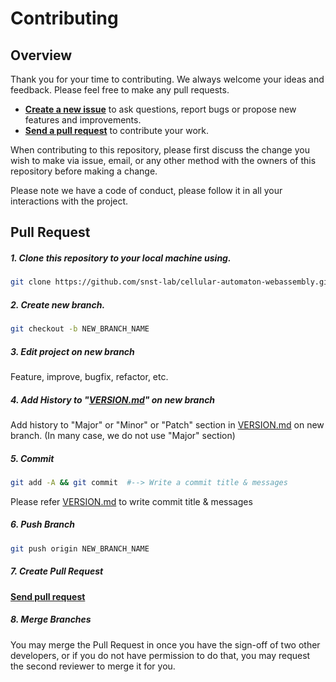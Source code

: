 # Contributing


## Overview
Thank you for your time to contributing. We always welcome your ideas and feedback. Please feel free to make any pull requests.

- **[Create a new issue](https://github.com/snst-lab/cellular-automaton-webassembly/issues)** to ask questions, report bugs or propose new features and improvements.
- **[Send a pull request](#pullrequest)** to contribute your work.


When contributing to this repository, please first discuss the change you wish to make via issue,
email, or any other method with the owners of this repository before making a change. 

Please note we have a code of conduct, please follow it in all your interactions with the project.
<br>

<a id="pullrequest"></a>
## Pull Request

##### 1. Clone this repository to your local machine using.
```bash
git clone https://github.com/snst-lab/cellular-automaton-webassembly.git
```
##### 2. Create new branch.
```bash
git checkout -b NEW_BRANCH_NAME
```
##### 3. Edit project on new branch
Feature, improve, bugfix, refactor, etc. 
##### 4. Add History to "[VERSION.md](./VERSION.md)" on new branch
Add history to "Major" or "Minor" or "Patch" section in [VERSION.md](./VERSION.md) on new branch. (In many case, we do not use "Major" section) 
##### 5. Commit
```bash
git add -A && git commit  #--> Write a commit title & messages 
```
Please refer  [VERSION.md](./VERSION.md) to write commit title & messages

##### 6. Push Branch
```bash
git push origin NEW_BRANCH_NAME
```

##### 7. Create Pull Request
**[Send pull request](https://github.com/snst-lab/cellular-automaton-webassembly/pull)** 

##### 8. Merge Branches
You may merge the Pull Request in once you have the sign-off of two other developers, or if you do not have permission to do that, you may request the second reviewer to merge it for you.